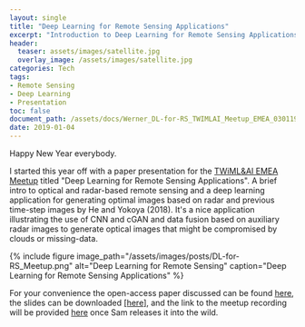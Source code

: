 ```yaml
---
layout: single
title: "Deep Learning for Remote Sensing Applications"
excerpt: "Introduction to Deep Learning for Remote Sensing Applications based on the paper by He & Yokoya (2018), Int J Geo-Inf."
header:
  teaser: assets/images/satellite.jpg
  overlay_image: /assets/images/satellite.jpg
categories: Tech
tags: 
- Remote Sensing
- Deep Learning
- Presentation
toc: false
document_path: /assets/docs/Werner_DL-for-RS_TWIMLAI_Meetup_EMEA_030119.pdf
date: 2019-01-04
---
```


Happy New Year everybody.

I started this year off with a paper presentation for the [TWiML&AI EMEA Meetup](https://twimlai.com/meetup/) titled "Deep Learning for Remote Sensing Applications". A brief intro to optical and radar-based remote sensing and a deep learning application for generating optimal images based on radar and previous time-step images by He and Yokoya (2018). It's a nice application illustrating the use of CNN and cGAN and data fusion based on auxiliary radar images to generate optical images that might be compromised by clouds or missing-data. 

{%
include figure 
image_path="/assets/images/posts/DL-for-RS_Meetup.png" 
alt="Deep Learning for Remote Sensing" 
caption="Deep Learning for Remote Sensing Applications"
%}

For your convenience the open-access paper discussed can be found [here](https://www.mdpi.com/2220-9964/7/10/389), the slides can be downloaded <a download href="{{ page.document_path }}">[here]</a>, and the link to the meetup recording will be provided [here](https://twimlai.com/meetups/) once Sam releases it into the wild.

  